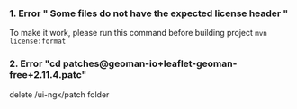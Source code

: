 ### 1. Error " Some files do not have the expected license header "

To make it work, please run this command before building project
`mvn license:format`

### 2. Error "cd patches\@geoman-io+leaflet-geoman-free+2.11.4.patc"

delete /ui-ngx/patch folder